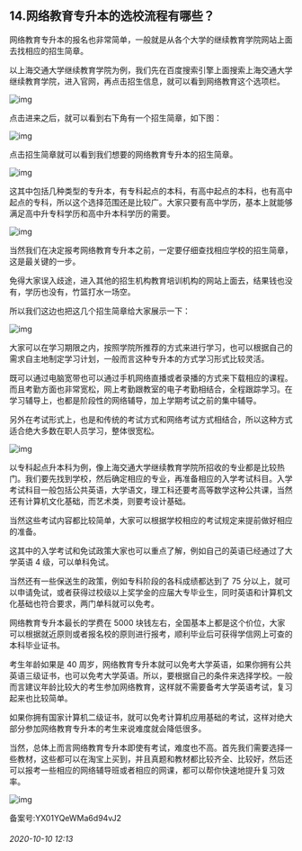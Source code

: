 ## 14.网络教育专升本的选校流程有哪些？
网络教育专升本的报名也非常简单，一般就是从各个大学的继续教育学院网站上面去找相应的招生简章。


以上海交通大学继续教育学院为例，我们先在百度搜索引擎上面搜索上海交通大学继续教育学院，进入官网，再点击招生信息，就可以看到网络教育这个选项栏。


![img](https://pic3.zhimg.com/v2-61de02ada55e1a6207a5092ef183ebf2.webp)

点击进来之后，就可以看到右下角有一个招生简章，如下图：


![img](https://pic3.zhimg.com/v2-ca58f3b878c32985bf61620ce76e57cc.webp)

点击招生简章就可以看到我们想要的网络教育专升本的招生简章。


![img](https://pic2.zhimg.com/v2-27e7ad09e992f3cb98e4225be49dc114.webp)

这其中包括几种类型的专升本，有专科起点的本科，有高中起点的本科，也有高中起点的专科，所以这个选择范围还是比较广。大家只要有高中学历，基本上就能够满足高中升专科学历和高中升本科学历的需要。


![img](https://pic1.zhimg.com/v2-9eb0edfff184ed4985e17fcd90af1f5c.webp)

当然我们在决定报考网络教育专升本之前，一定要仔细查找相应学校的招生简章，这是最关键的一步。


免得大家误入歧途，进入其他的招生机构教育培训机构的网站上面去，结果钱也没有，学历也没有，竹篮打水一场空。


所以我们这边也把这几个招生简章给大家展示一下：


![img](https://pic3.zhimg.com/v2-8d763623ebf503d1cda2249e96a2e57d.webp)

大家可以在学习期限之内，按照学院所推荐的方式来进行学习，也可以根据自己的需求自主地制定学习计划，一般而言这种专升本的方式学习形式比较灵活。


既可以通过电脑宽带也可以通过手机网络直播或者录播的方式来下载相应的课程。而且考勤方面也非常宽松，网上考勤跟教室的电子考勤相结合，全程跟踪学习。在学习辅导上，也都是阶段性的网络辅导，加上学期考试之前的集中辅导。


另外在考试形式上，也是和传统的考试方式和网络考试方式相结合，所以这种方式适合绝大多数在职人员学习，整体很宽松。 


![img](https://pic2.zhimg.com/v2-9680e045be7ea36393f9194857cbaa38.webp)

以专科起点升本科为例，像上海交通大学继续教育学院所招收的专业都是比较热门。我们要先找到学校，然后确定相应的专业，再准备相应的入学考试科目。入学考试科目一般包括公共英语，大学语文，理工科还要考高等数学这种公共课，当然还有计算机文化基础，而艺术类，则要考设计基础。


当然这些考试内容都比较简单，大家可以根据学校相应的考试规定来提前做好相应的准备。


这其中的入学考试和免试政策大家也可以重点了解，例如自己的英语已经通过了大学英语 4 级，可以单科免试。


当然还有一些保送生的政策，例如专科阶段的各科成绩都达到了 75 分以上，就可以申请免试，或者获得过校级以上奖学金的应届大专毕业生，同时英语和计算机文化基础也符合要求，两门单科就可以免考。


网络教育专升本最长的学费在 5000 块钱左右，全国基本上都是这个价位，大家可以根据就近原则或者报名校的原则进行报考，顺利毕业后可获得学信网上可查的本科毕业证书。


考生年龄如果是 40 周岁，网络教育专升本就可以免考大学英语，如果你拥有公共英语三级证书，也可以免考大学英语。所以，要根据自己的条件来选择学校。一般而言建议年龄比较大的考生参加网络教育，这样就不需要备考大学英语考试，复习起来也比较简单。


如果你拥有国家计算机二级证书，就可以免考计算机应用基础的考试，这样对绝大部分参加网络教育专升本的考生来说难度就会降低很多。


当然，总体上而言网络教育专升本即使有考试，难度也不高。首先我们需要选择一些教材，这些都可以在淘宝上买到，并且真题和教材都比较齐全、比较好，然后还可以报考一些相应的网络辅导班或者相应的网课，都可以帮你快速地提升复习效率。


![img](https://pic3.zhimg.com/v2-7452eddbfff3dc948f408b8788597e51.webp)

  



备案号:YX01YQeWMa6d94vJ2


###### 2020-10-10 12:13
